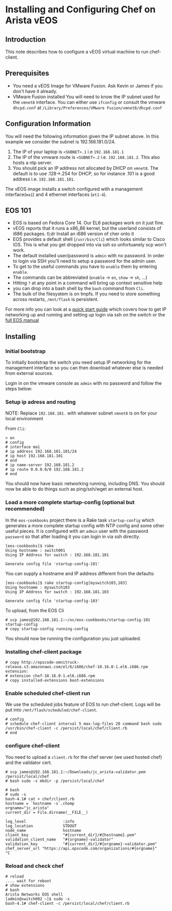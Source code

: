 Installing and Configuring Chef on Arista vEOS
==============

Introduction
-------------
This note describes how to configure a vEOS virtual machine to
run chef-client.

Prerequisites
-------------
- You need a vEOS Image for VMware Fusion.  Ask Kevin or James if you
  don't have it already.
- VMware Fusion installed
  You will need to know the IP subnet used for the `vmnet8` interface.
  You can either use `ifconfig` or consult the vmware `dhcpd.conf` at
  `/Library/Preferences/VMware Fusion/vmnet8/dhcpd.conf`

Configuration Information
-------------------------
You will need the following information given the IP subnet above.  In
this example we consider the subnet is 192.168.181.0/24.

1. The IP of your laptop is `<SUBNET>.1` i.e `192.168.181.1`
2. The IP of the vmware route is `<SUBNET>.2` i.e. `192.168.181.2`.  This
  also hosts a ntp server.
3. You should pick an IP address not allocated by DHCP on `vmnet8`.  The
  default is to use .128->.254 for DHCP, so for instance .101 is a good
address i.e. `192.168.181.101`.

The vEOS image installs a switch configured with a management
interface(`ma1`) and 4 ethernet interfaces (`et1-4`).

EOS 101
--------
- EOS is based on Fedora Core 14.  Our EL6 packages work on it just
  fine.
- vEOS reports that it runs a x86_86 kernel, but the userland
  consists of i686 packages.  tl;dr Install an i686 version of
  cher onto it
- EOS provides a default shell (`/usr/bin/Cli`) which looks similar
  to Cisco IOS.  This is what you get dropped into via ssh so
  unfortuanely scp won't work.
- The default installed user/password is `admin` with no password.  In
  order to login via SSH you'll need to setup a password for the admin
  user.
- To get to the useful commands you have to `enable` them by entering
  `enable`.
- The commands can be abbreviated (`enable` -> `en`, `show` -> `sh`,
  ...)
- Hitting `?` at any point in a command will bring up context sensitive
  help
- you can drop into a bash shell by the `bash` command from `Cli`.
- The bulk of the filesystem is on tmpfs.  If you need to store
  something across restarts, `/mnt/flash` is persistent.

For more info you can look at a [quick start guide](http://www.aristanetworks.com/docs/Manuals/QS_Modular_BW.pdf) which covers how to get IP networking up and running and setting up login via ssh on the switch or the [full EOS manual](http://www.aristanetworks.com/docs/Manuals/EOS-4.9.5-SysMsgGuide.pdf)

Installing
----------
### Initial bootstrap

To initially bootstrap the switch you need setup IP networking for the
management interface so you can then download whatever else is needed
from external sources.

Login in on the vmware console as `admin` with no password and follow the
steps below:

### Setup ip adress and routing

NOTE: Replace `192.168.181.` with whatever subnet `vmnet8` is on for
your local environment

From `Cli`:

    > en
    # config
    # interface ma1
    # ip address 192.168.181.101/24
    # ip host 192.168.181.101
    # end
    # ip name-server 192.168.181.2
    # ip route 0.0.0.0/0 192.168.181.2
    # end

You should now have basic networking running, including DNS.  You should
now be able to do things such as ping/ssh/wget an external host.

### Load a more complete startup-config (optional but recommended)
In the `eos-cookbooks` project there is a Rake task `startup-config`
which generates a more complete startup config with NTP config and some
other useful pieces.  It is configured with an `admin` user with the
password `password` so that after loading it you can login in via ssh
directly.

    [eos-cookbooks]$ rake
    Using hostname : switch001
    Using IP Address for switch : 192.168.181.101

    Generate config file 'startup-config-101'

You can supply a hostname and IP address different from the defaults:

    [eos-cookbooks]$ rake startup-config[myswitch103,103]
    Using hostname : myswitch103
    Using IP Address for switch : 192.168.181.103

    Generate config file 'startup-config-103'

To upload, from the EOS Cli

    # scp james@192.168.181.1:~/oc/eos-cookbooks/startup-config-101 startup-config
    # copy startup-config running-config

You should now be running the configuration you just uploaded.

### Installing chef-client package

    # copy http://opscode-omnitruck-release.s3.amazonaws.com/el/6/i686/chef-10.16.0-1.el6.i686.rpm extension:
    # extension chef-10.16.0-1.el6.i686.rpm
    # copy installed-extensions boot-extensions

### Enable scheduled chef-client run
We use the scheduled jobs feature of EOS to run chef-client.  Logs will
be put into `/mnt/flash/scheduled/chef-client`.

    # config
    # schedule chef-client interval 5 max-log-files 20 command bash sudo /usr/bin/chef-client -c /persist/local/chef/client.rb
    # end

### configure chef-client

You need to upload a `client.rb` for the chef server (we used hosted
chef) and the validator cert.

    # scp james@192.168.181.1:~/Downloads/jc_arista-validator.pem /persist/local/chef
    # bash sudo -s mkdir -p /persist/local/chef

    # bash
    # sudo -s
    bash-4.1# cat > chef/client.rb
    hostname = `hostname -s`.chomp
    orgname="jc_arista"
    current_dir = File.dirname(__FILE__)

    log_level                :info
    log_location             STDOUT
    node_name                hostname
    client_key               "#{current_dir}/#{hostname}.pem"
    validation_client_name   "#{orgname}-validator"
    validation_key           "#{current_dir}/#{orgname}-validator.pem"
    chef_server_url "https://api.opscode.com/organizations/#{orgname}"
    ^C

### Reload and check chef

    # reload
    .... wait for reboot
    # show extensions
    # bash
    Arista Networks EOS shell
    [admin@switch002 ~]$ sudo -s
    bash-4.1# chef-client -c /persist/local/chef/client.rb


